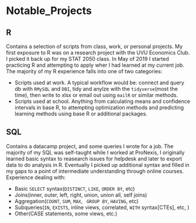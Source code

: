 # Notable_Projects

## R
Contains a selection of scripts from class, work, or personal projects.
My first exposure to R was on a research project with the UVU Economics Club. I picked it back up for my STAT 2050 class. In May of 2019 I started practicing R and attempting to apply wher I had learned at my current job.
The majority of my R experience falls into one of two categories:
- Scripts used at work. A typical workflow would be: connect and query db with `RMySQL` and `DBI`, tidy and anylze with the `tidyverse`(most the time), then write to xlsx or email out using `mailR` or similar methods.
- Scripts used at school. Anything from calculating means and confidence intervals in base R, to attempting optimization methods and predicting learning methods using base R or additional packages.

## SQL
Contains a datacamp project, and some queries I wrote for a job.
The majority of my SQL was self-taught while I worked at ProNexis, I originally learned basic syntax to reasearch issues for helpdesk and later to export data to do analysis in R. Eventually I picked up additional syntax and filled in my gaps to a point of intermediate understanding through online courses. Experience dealing with:
- Basic `SELECT` syntax(`DISTINCT`, `LIKE`, `ORDER BY`, etc)
- Joins(inner, outer, left, right, union, union all, self joins)
- Aggregation(`COUNT`, `SUM`, `MAX`, ` GROUP BY`, `HAVING`, etc)
- Subqueries(`IN`, `EXISTS`, inline views, correlated, `WITH` syntax[CTEs], etc, )
- Other(CASE statements, some views, etc.)
